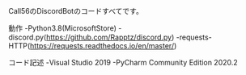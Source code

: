 Call56のDiscordBotのコードすべてです。

動作
-Python3.8(MicrosoftStore)
-discord.py(https://github.com/Rapptz/discord.py)
-requests-HTTP(https://requests.readthedocs.io/en/master/)

コード記述
-Visual Studio 2019
-PyCharm Community Edition 2020.2
